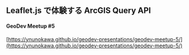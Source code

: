 ## Leaflet.js で体験する ArcGIS Query API
#### GeoDev Meetup #5

[https://ynunokawa.github.io/geodev-presentations/geodev-meetup-5/](https://ynunokawa.github.io/geodev-presentations/geodev-meetup-5/)